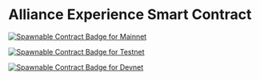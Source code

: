 # Alliance Experience Smart Contract

[![Spawnable Contract Badge for Mainnet](https://api.spawnable.io/badges/contracts/dao-plug?network=mainnet)](https://spawnable.io/contracts/dao-plug)

[![Spawnable Contract Badge for Testnet](https://api.spawnable.io/badges/contracts/dao-plug?network=testnet)](https://spawnable.io/contracts/dao-plug)

[![Spawnable Contract Badge for Devnet](https://api.spawnable.io/badges/contracts/dao-plug?network=devnet)](https://spawnable.io/contracts/dao-plug)

